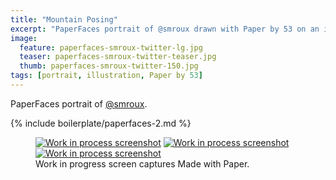 ```yaml
---
title: "Mountain Posing"
excerpt: "PaperFaces portrait of @smroux drawn with Paper by 53 on an iPad."
image: 
  feature: paperfaces-smroux-twitter-lg.jpg
  teaser: paperfaces-smroux-twitter-teaser.jpg
  thumb: paperfaces-smroux-twitter-150.jpg
tags: [portrait, illustration, Paper by 53]
---
```


PaperFaces portrait of [@smroux](http://twitter.com/smroux).

{% include boilerplate/paperfaces-2.md %}

<figure class="third">
  <a href="{{ site.url }}/assets/images/paperfaces-smroux-process-1-lg.jpg"><img src="{{ site.url }}/assets/images/paperfaces-smroux-process-1-600.jpg" alt="Work in process screenshot"></a>
  <a href="{{ site.url }}/assets/images/paperfaces-smroux-process-2-lg.jpg"><img src="{{ site.url }}/assets/images/paperfaces-smroux-process-2-600.jpg" alt="Work in process screenshot"></a>
  <a href="{{ site.url }}/assets/images/paperfaces-smroux-process-3-lg.jpg"><img src="{{ site.url }}/assets/images/paperfaces-smroux-process-3-600.jpg" alt="Work in process screenshot"></a>
  <figcaption>Work in progress screen captures Made with Paper.</figcaption>
</figure>